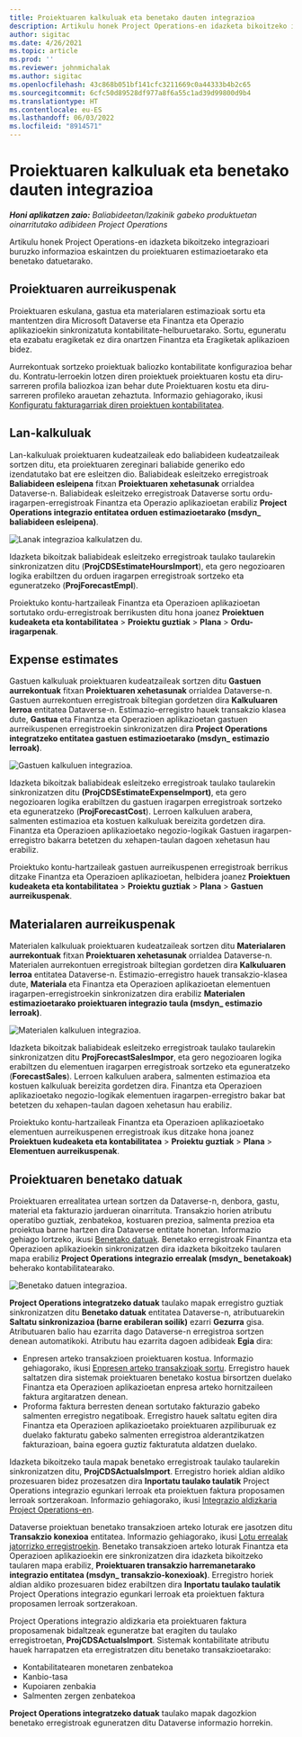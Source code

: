 ```yaml
---
title: Proiektuaren kalkuluak eta benetako dauten integrazioa
description: Artikulu honek Project Operations-en idazketa bikoitzeko integrazioari buruzko informazioa eskaintzen du proiektuaren estimazioetarako eta benetako datuetarako.
author: sigitac
ms.date: 4/26/2021
ms.topic: article
ms.prod: ''
ms.reviewer: johnmichalak
ms.author: sigitac
ms.openlocfilehash: 43c868b051bf141cfc3211669c0a44333b4b2c65
ms.sourcegitcommit: 6cfc50d89528df977a8f6a55c1ad39d99800d9b4
ms.translationtype: HT
ms.contentlocale: eu-ES
ms.lasthandoff: 06/03/2022
ms.locfileid: "8914571"
---
```

# <a name="project-estimates-and-actuals-integration"></a>Proiektuaren kalkuluak eta benetako dauten integrazioa

_**Honi aplikatzen zaio:** Baliabideetan/Izakinik gabeko produktuetan oinarritutako adibideen Project Operations_

Artikulu honek Project Operations-en idazketa bikoitzeko integrazioari buruzko informazioa eskaintzen du proiektuaren estimazioetarako eta benetako datuetarako.

## <a name="project-estimates"></a>Proiektuaren aurreikuspenak

Proiektuaren eskulana, gastua eta materialaren estimazioak sortu eta mantentzen dira Microsoft Dataverse eta Finantza eta Operazio aplikazioekin sinkronizatuta kontabilitate-helburuetarako. Sortu, eguneratu eta ezabatu eragiketak ez dira onartzen Finantza eta Eragiketak aplikazioen bidez.

Aurrekontuak sortzeko proiektuak baliozko kontabilitate konfigurazioa behar du. Kontratu-lerroekin lotzen diren proiektuek proiektuaren kostu eta diru-sarreren profila baliozkoa izan behar dute Proiektuaren kostu eta diru-sarreren profileko arauetan zehaztuta. Informazio gehiagorako, ikusi [Konfiguratu fakturagarriak diren proiektuen kontabilitatea](../project-accounting/configure-accounting-billable-projects.md#configure-project-cost-and-revenue-profile-rules).

## <a name="labor-estimates"></a>Lan-kalkuluak

Lan-kalkuluak proiektuaren kudeatzaileak edo baliabideen kudeatzaileak sortzen ditu, eta proiektuaren zereginari baliabide generiko edo izendatutako bat ere esleitzen dio. Baliabideak esleitzeko erregistroak **Baliabideen esleipena** fitxan **Proiektuaren xehetasunak** orrialdea Dataverse-n. Baliabideak esleitzeko erregistroak Dataverse sortu ordu-iragarpen-erregistroak Finantza eta Operazio aplikazioetan erabiliz **Project Operations integrazio entitatea orduen estimazioetarako (msdyn\_ baliabideen esleipena)**.

   ![Lanak integrazioa kalkulatzen du.](./Media/DW4LaborEstimates.png)

Idazketa bikoitzak baliabideak esleitzeko erregistroak taulako taularekin sinkronizatzen ditu (**ProjCDSEstimateHoursImport**), eta gero negozioaren logika erabiltzen du orduen iragarpen erregistroak sortzeko eta eguneratzeko (**ProjForecastEmpl**).

Proiektuko kontu-hartzaileak Finantza eta Operazioen aplikazioetan sortutako ordu-erregistroak berrikusten ditu hona joanez **Proiektuen kudeaketa eta kontabilitatea** > **Proiektu guztiak** > **Plana** > **Ordu-iragarpenak**.

## <a name="expense-estimates"></a>Expense estimates

Gastuen kalkuluak proiektuaren kudeatzaileak sortzen ditu **Gastuen aurrekontuak** fitxan **Proiektuaren xehetasunak** orrialdea Dataverse-n. Gastuen aurrekontuen erregistroak biltegian gordetzen dira **Kalkuluaren lerroa** entitatea Dataverse-n. Estimazio-erregistro hauek transakzio klasea dute, **Gastua** eta Finantza eta Operazioen aplikazioetan gastuen aurreikuspenen erregistroekin sinkronizatzen dira **Project Operations integratzeko entitatea gastuen estimazioetarako (msdyn\_ estimazio lerroak)**.

   ![Gastuen kalkuluen integrazioa.](./Media/DW4ExpenseEstimates.png)

Idazketa bikoitzak baliabideak esleitzeko erregistroak taulako taularekin sinkronizatzen ditu **(ProjCDSEstimateExpenseImport)**, eta gero negozioaren logika erabiltzen du gastuen iragarpen erregistroak sortzeko eta eguneratzeko (**ProjForecastCost**). Lerroen kalkuluen arabera, salmenten estimazioa eta kostuen kalkuluak bereizita gordetzen dira. Finantza eta Operazioen aplikazioetako negozio-logikak Gastuen iragarpen-erregistro bakarra betetzen du xehapen-taulan dagoen xehetasun hau erabiliz.

Proiektuko kontu-hartzaileak gastuen aurreikuspenen erregistroak berrikus ditzake Finantza eta Operazioen aplikazioetan, helbidera joanez **Proiektuen kudeaketa eta kontabilitatea** > **Proiektu guztiak** > **Plana** > **Gastuen aurreikuspenak**.

## <a name="material-estimates"></a>Materialaren aurreikuspenak

Materialen kalkuluak proiektuaren kudeatzaileak sortzen ditu **Materialaren aurrekontuak** fitxan **Proiektuaren xehetasunak** orrialdea Dataverse-n. Materialen aurrekontuen erregistroak biltegian gordetzen dira **Kalkuluaren lerroa** entitatea Dataverse-n. Estimazio-erregistro hauek transakzio-klasea dute, **Materiala** eta Finantza eta Operazioen aplikazioetan elementuen iragarpen-erregistroekin sinkronizatzen dira erabiliz **Materialen estimazioetarako proiektuaren integrazio taula (msdyn\_ estimazio lerroak)**.

   ![Materialen kalkuluen integrazioa.](./Media/DW4MaterialEstimates.png)

Idazketa bikoitzak baliabideak esleitzeko erregistroak taulako taularekin sinkronizatzen ditu **ProjForecastSalesImpor**, eta gero negozioaren logika erabiltzen du elementuen iragarpen erregistroak sortzeko eta eguneratzeko (**ForecastSales**). Lerroen kalkuluen arabera, salmenten estimazioa eta kostuen kalkuluak bereizita gordetzen dira. Finantza eta Operazioen aplikazioetako negozio-logikak elementuen iragarpen-erregistro bakar bat betetzen du xehapen-taulan dagoen xehetasun hau erabiliz.

Proiektuko kontu-hartzaileak Finantza eta Operazioen aplikazioetako elementuen aurreikuspenen erregistroak ikus ditzake hona joanez **Proiektuen kudeaketa eta kontabilitatea** > **Proiektu guztiak** > **Plana** > **Elementuen aurreikuspenak**.

## <a name="project-actuals"></a>Proiektuaren benetako datuak

Proiektuaren errealitatea urtean sortzen da Dataverse-n, denbora, gastu, material eta fakturazio jardueran oinarrituta. Transakzio horien atributu operatibo guztiak, zenbatekoa, kostuaren prezioa, salmenta prezioa eta proiektua barne hartzen dira Dataverse entitate honetan. Informazio gehiago lortzeko, ikusi [Benetako datuak](../actuals/actuals-overview.md). Benetako erregistroak Finantza eta Operazioen aplikazioekin sinkronizatzen dira idazketa bikoitzeko taularen mapa erabiliz **Project Operations integrazio errealak (msdyn\_ benetakoak)** beherako kontabilitatearako.

   ![Benetako datuen integrazioa.](./Media/DW4Actuals.png)

**Project Operations integratzeko datuak** taulako mapak erregistro guztiak sinkronizatzen ditu **Benetako datuak** entitatea Dataverse-n, atributuarekin **Saltatu sinkronizazioa (barne erabileran soilik)** ezarri **Gezurra** gisa. Atributuaren balio hau ezarrita dago Dataverse-n erregistroa sortzen denean automatikoki. Atributu hau ezarrita dagoen adibideak **Egia** dira:

  - Enpresen arteko transakzioen proiektuaren kostua. Informazio gehiagorako, ikusi [Enpresen arteko transakzioak sortu](../project-accounting/create-intercompany-transactions.md). Erregistro hauek saltatzen dira sistemak proiektuaren benetako kostua birsortzen duelako Finantza eta Operazioen aplikazioetan enpresa arteko hornitzaileen faktura argitaratzen denean.
  - Proforma faktura berresten denean sortutako fakturazio gabeko salmenten erregistro negatiboak. Erregistro hauek saltatu egiten dira Finantza eta Operazioen aplikazioetako proiektuaren azpiliburuak ez duelako fakturatu gabeko salmenten erregistroa alderantzikatzen fakturazioan, baina egoera guztiz fakturatuta aldatzen duelako.

Idazketa bikoitzeko taula mapak benetako erregistroak taulako taularekin sinkronizatzen ditu, **ProjCDSActualsImport**. Erregistro horiek aldian aldiko prozesuaren bidez prozesatzen dira **Inportatu taulako taulatik** Project Operations integrazio egunkari lerroak eta proiektuen faktura proposamen lerroak sortzerakoan. Informazio gehiagorako, ikusi [Integrazio aldizkaria Project Operations-en](../project-accounting/project-operations-integration-journal.md).

Dataverse proiektuan benetako transakzioen arteko loturak ere jasotzen ditu **Transakzio konexioa** entitatea. Informazio gehiagorako, ikusi [Lotu errealak jatorrizko erregistroekin](../actuals/linkingactuals.md). Benetako transakzioen arteko loturak Finantza eta Operazioen aplikazioekin ere sinkronizatzen dira idazketa bikoitzeko taularen mapa erabiliz, **Proiektuaren transakzio harremanetarako integrazio entitatea (msdyn\_ transakzio-konexioak)**. Erregistro horiek aldian aldiko prozesuaren bidez erabiltzen dira **Inportatu taulako taulatik** Project Operations integrazio egunkari lerroak eta proiektuen faktura proposamen lerroak sortzerakoan.

Project Operations integrazio aldizkaria eta proiektuaren faktura proposamenak bidaltzeak eguneratze bat eragiten du taulako erregistroetan, **ProjCDSActualsImport**. Sistemak kontabilitate atributu hauek harrapatzen eta erregistratzen ditu benetako transakzioetarako:

- Kontabilitatearen monetaren zenbatekoa
- Kanbio-tasa
- Kupoiaren zenbakia
- Salmenten zergen zenbatekoa

**Project Operations integratzeko datuak** taulako mapak dagozkion benetako erregistroak eguneratzen ditu Dataverse informazio horrekin.
